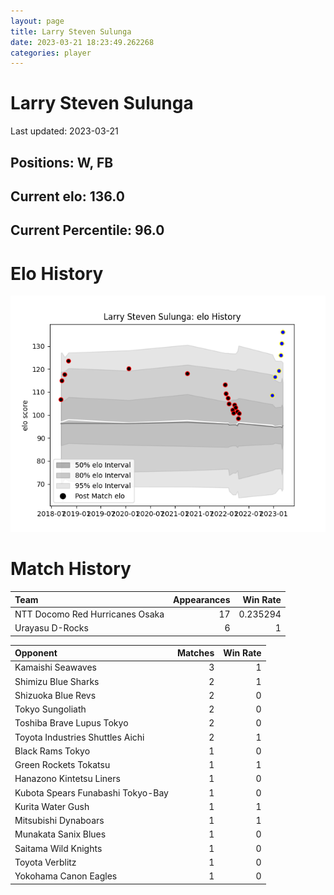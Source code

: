 ```yaml
---  
layout: page  
title: Larry Steven Sulunga  
date: 2023-03-21 18:23:49.262268  
categories: player  
---
```

# Larry Steven Sulunga


Last updated: 2023-03-21
## Positions: W, FB

## Current elo: 136.0

## Current Percentile: 96.0

# Elo History


![elo history](history_LarryStevenSulunga.png)
# Match History


| Team                            |   Appearances |   Win Rate |
|:--------------------------------|--------------:|-----------:|
| NTT Docomo Red Hurricanes Osaka |            17 |   0.235294 |
| Urayasu D-Rocks                 |             6 |   1        |

| Opponent                          |   Matches |   Win Rate |
|:----------------------------------|----------:|-----------:|
| Kamaishi Seawaves                 |         3 |          1 |
| Shimizu Blue Sharks               |         2 |          1 |
| Shizuoka Blue Revs                |         2 |          0 |
| Tokyo Sungoliath                  |         2 |          0 |
| Toshiba Brave Lupus Tokyo         |         2 |          0 |
| Toyota Industries Shuttles Aichi  |         2 |          1 |
| Black Rams Tokyo                  |         1 |          0 |
| Green Rockets Tokatsu             |         1 |          1 |
| Hanazono Kintetsu Liners          |         1 |          0 |
| Kubota Spears Funabashi Tokyo-Bay |         1 |          0 |
| Kurita Water Gush                 |         1 |          1 |
| Mitsubishi Dynaboars              |         1 |          1 |
| Munakata Sanix Blues              |         1 |          0 |
| Saitama Wild Knights              |         1 |          0 |
| Toyota Verblitz                   |         1 |          0 |
| Yokohama Canon Eagles             |         1 |          0 |